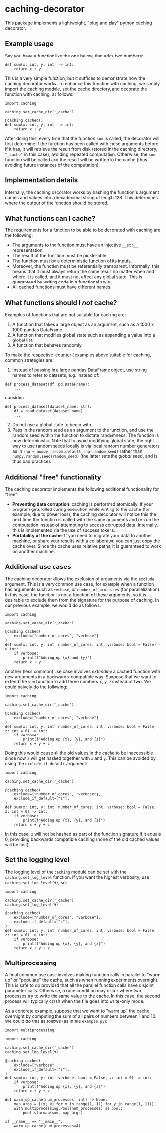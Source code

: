 # caching-decorator

This package implements a lightweight, "plug and play" python caching decorator.

## Example usage

Say you have a function like the one below, that adds two numbers:

```
def sum(x: int, y: int) -> int:
    return x + y
```

This is a very simple function, but it suffices to demonstrate how the caching decorator works. To enhance this function with caching, we simply import the caching module, set the cache directory, and decorate the function with caching, as follows:

```
import caching

caching.set_cache_dir("_cache")

@caching.cached()
def sum(x: int, y: int) -> int:
    return x + y
```

After doing this, every time that the function `sum` is called, the decorator will first determine if the function has been called with these arguments before. If it has, it will retrieve the result from disk (stored in the caching directory, `"_cache"` in this case), avoiding repeated computation. Otherwise, the `sum` function will be called and the result will be written to the cache (thus avoiding future instances of the computation).

## Implementation details

Internally, the caching decorator works by hashing the function's argument names and values into a hexadecimal string of length 128. This determines where the output of the function should be stored.

## What functions can I cache?

The requirements for a function to be able to be decorated with caching are the following:
- The arguments to the function must have an injective `__str__` representation.
- The result of the function must be pickle-able.
- The function must be a deterministic function of its inputs.
- Moreover, the function must be referentially transparent. Informally, this means that it must always return the same result no matter when and where it is called, and it must not affect any global state. This is guaranteed by writing code in a functional style.
- All cached functions must have different names.

## What functions should I _not_ cache?

Examples of functions that are not suitable for caching are:
1. A function that takes a large object as an argument, such as a 1000 x 1000 pandas DataFrame.
2. A function that modifies global state such as appending a value into a global list.
3. A function that behaves randomly.

To make the respective (counter-)examples above suitable for caching, common strategies are:
1. Instead of passing in a large pandas DataFrame object, use string names to refer to datasets, e.g. instead of:
```
def process_dataset(df: pd.DataFrame):
    ...
```
consider:
```
def process_dataset(dataset_name: str):
    df = read_dataset(dataset_name)
    ...
```
2. Do not use a global state to begin with.
3. Pass in the random seed as an argument to the function, and use the random seed within the function to dictate randomness. The function is now deterministic. Note that to avoid modifying global state, the right way to use random seeds locally is via local random number generators as in `rng = numpy.random.default_rng(random_seed)` rather than `numpy.random.seed(random_seed)` (the latter sets the _global_ seed, and is thus bad practice).


## Additional "free" functionality

The caching decorator implements the following additional functionality for "free":
- **Preventing data corruption**: caching is performed atomically. If your program gets killed during execution while writing to the cache (for example, due to power loss), the caching decorator will notice this the next time the function is called with the same arguments and re-run the computation instead of attempting to access corrupted data. Internally, this is implemented via the use of success tokens.
- **Portability of the cache**: If you need to migrate your data to another machine, or share your results with a collaborator, you can just copy the cache over. Since the cache uses relative paths, it is guaranteed to work on another machine.

## Additional use cases

The caching decorator allows the exclusion of arguments via the `exclude` argument. This is a very common use case, for example when a function has arguments such as `verbose`, or `number_of_processes` (for parallelization). In this case, the function is not a function of these arguments, so it is desirable to exclude them from the signature for the purpose of caching. In our previous example, we would do as follows:

```
import caching

caching.set_cache_dir("_cache")

@caching.cached(
    exclude=["number_of_cores", "verbose"]
)
def sum(x: int, y: int, number_of_cores: int, verbose: bool = False) -> int:
    if verbose:
        print(f"Adding up {x} and {y}")
    return x + y
```

Another (less common) use case involves *extending* a cached function with new arguments in a backwards-compatible way. Suppose that we want to extend the `sum` function to add three numbers x, y, z instead of two. We could naively do the following:

```
import caching

caching.set_cache_dir("_cache")

@caching.cached(
    exclude=["number_of_cores", "verbose"]
)
def sum(x: int, y: int, number_of_cores: int, verbose: bool = False, z: int = 0) -> int:
    if verbose:
        print(f"Adding up {x}, {y}, and {z}")
    return x + y + z
```

Doing this would cause all the old values in the cache to be inaccessible since now `z` will get hashed together with `x` and `y`. This can be avoided by using the `exclude_if_default` argument:

```
import caching

caching.set_cache_dir("_cache")

@caching.cached(
    exclude=["number_of_cores", "verbose"],
    exclude_if_default=["z"],
)
def sum(x: int, y: int, number_of_cores: int, verbose: bool = False, z: int = 0) -> int:
    if verbose:
        print(f"Adding up {x}, {y}, and {z}")
    return x + y + z
```

In this case, `z` will not be hashed as part of the function signature if it equals 0, providing backwards compatible caching (none of the old cached values will be lost).

## Set the logging level

The logging level of the `caching` module can be set with the `caching.set_log_level` function. If you want the highest verbosity, use `caching.set_log_level(9)`, so:

```
import caching

caching.set_cache_dir("_cache")
caching.set_log_level(9)

@caching.cached(
    exclude=["number_of_cores", "verbose"],
    exclude_if_default=["z"],
)
def sum(x: int, y: int, number_of_cores: int, verbose: bool = False, z: int = 0) -> int:
    if verbose:
        print(f"Adding up {x}, {y}, and {z}")
    return x + y + z
```

## Multiprocessing

A final common use case involves making function calls in parallel to "warm up" or "populate" the cache, such as when running experiments overnight. This is safe to do provided that all the parallel function calls have disjoint parameter calls. Otherwise, a race condition may occur where two processes try to write the same value to the cache. In this case, the second process will typically crash when the file goes into write-only mode.

As a concrete example, suppose that we want to "warm up" the cache overnight by computing the sum of all pairs of numbers between 1 and 10. We could do this as follows (as in file `example.py`):

```
import multiprocessing

import caching

caching.set_cache_dir("_cache")
caching.set_log_level(9)

@caching.cached(
    exclude=["verbose"],
    exclude_if_default=["z"],
)
def sum(x: int, y: int, verbose: bool = False, z: int = 0) -> int:
    if verbose:
        print(f"Adding up {x}, {y}, and {z}")
    return x + y + z

def warm_up_cache(num_processes: int) -> None:
    map_args = [(x, y) for x in range(1, 11) for y in range(1, 11)]
    with multiprocessing.Pool(num_processes) as pool:
        pool.starmap(sum, map_args)

if __name__ == "__main__":
    warm_up_cache(num_processes=4)
```